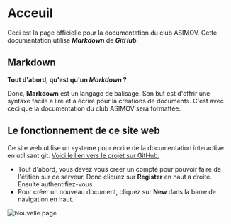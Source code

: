 # Acceuil 

Ceci est la page officielle pour la documentation du club ASIMOV. Cette documentation utilise ***Markdown*** de ***GitHub***. 

## Markdown

**Tout d'abord, qu'est qu'un *Markdown* ?**

Donc, **Markdown** est un langage de balisage. Son but est d'offrir une syntaxe facile a lire et a écrire pour la créations de documents. C'est avec ceci que la documentation du club ASIMOV sera formattée.

## Le fonctionnement de ce site web

Ce site web utilise un systeme pour écrire de la documentation interactive en utilisant git.  [Voici le lien vers le projet sur GitHub.](http://google.com)

* Tout d'abord, vous devez vous creer un compte pour pouvoir faire de l'étition sur ce serveur. Donc cliquez sur **Register** en haut a droite. Ensuite authentifiez-vous
* Pour créer un nouveau document, cliquez sur **New** dans la barre de navigation en haut.

![Nouvelle page](https://i.imgur.com/KCSiWdG.png?1)
